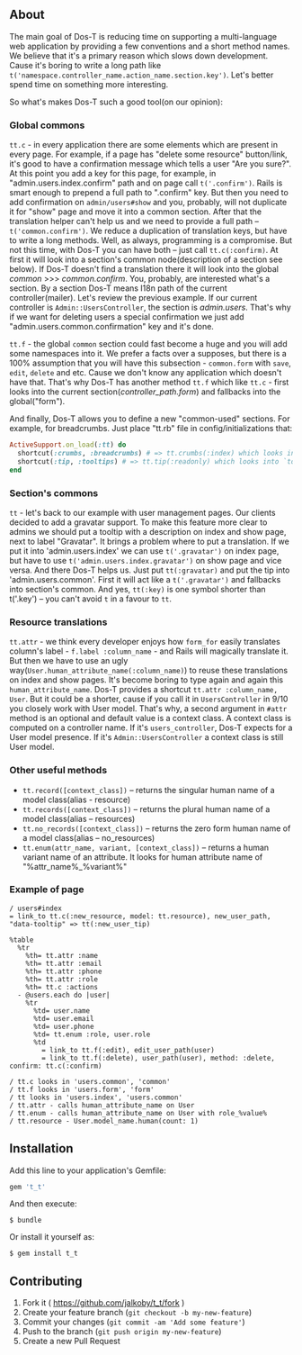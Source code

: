 ## About

The main goal of Dos-T is reducing time on supporting a multi-language web application by providing a few conventions and a short method names. We believe that it's a primary reason which slows down development. Cause it's boring to write a long path like `t('namespace.controller_name.action_name.section.key')`. Let's better spend time on something more interesting.

So what's makes Dos-T such a good tool(on our opinion):

### Global commons

`tt.c` - in every application there are some elements which are present in every page. For example, if a page has "delete some resource" button/link, it's good to have a confirmation message which tells a user "Are you sure?". At this point you add a key for this page, for example, in "admin.users.index.confirm" path and on page call `t('.confirm')`. Rails is smart enough to prepend a full path to ".confirm" key. But then you need to add confirmation on `admin/users#show` and you, probably, will not duplicate it for "show" page and move it into a common section. After that the translation helper can't help us and we need to provide a full path – `t('common.confirm')`. We reduce a duplication of translation keys, but have to write a long methods. Well, as always, programming is a compromise. But not this time, with Dos-T you can have both – just call `tt.c(:confirm)`. At first it will look into a section's common node(description of a section see below). If Dos-T doesn't find a translation there it will look into the global *common* >>> *common.confirm*. You, probably, are interested what's a section. By a section Dos-T means I18n path of the current controller(mailer). Let's review the previous example. If our current controller is `Admin::UsersController`, the section is *admin.users*. That's why if we want for deleting users a special confirmation we just add "admin.users.common.confirmation" key and it's done.

`tt.f` - the global `common` section could fast become a huge and you will add some namespaces into it. We prefer a facts over a supposes, but there is a 100% assumption that you will have this subsection - `common.form` with `save`, `edit`, `delete` and etc. Cause we don't know any application which doesn't have that. That's why Dos-T has another method `tt.f` which like `tt.c` -  first looks into the current section(*controller_path.form*) and fallbacks into the global("form").

And finally, Dos-T allows you to define a new "common-used" sections. For example, for breadcrumbs. Just place "tt.rb" file in config/initializations that:

```ruby
ActiveSupport.on_load(:tt) do
  shortcut(:crumbs, :breadcrumbs) # => tt.crumbs(:index) which looks into `breadcrumbs` sections
  shortcut(:tip, :tooltips) # => tt.tip(:readonly) which looks into `tooltips` sections
end
```

### Section's commons

`tt` - let's back to our example with user management pages. Our clients decided to add a gravatar support. To make this feature more clear to admins we should put a tooltip with a description on index and show page, next to label "Gravatar". It brings a problem where to put a translation. If we put it into 'admin.users.index' we can use `t('.gravatar')` on index page, but have to use `t('admin.users.index.gravatar')` on show page and vice versa. And there Dos-T helps us. Just put `tt(:gravatar)` and put the tip into 'admin.users.common'. First it will act like a `t('.gravatar')` and fallbacks into section's common. And yes, `tt(:key)` is one symbol shorter than t('.key') – you can't avoid `t` in a favour to `tt`.

### Resource translations

`tt.attr` - we think every developer enjoys how `form_for` easily translates column's label - `f.label :column_name` - and Rails will magically translate it. But then we have to use an ugly way(`User.human_attribute_name(:column_name)`) to reuse these translations on index and show pages. It's become boring to type again and again this `human_attribute_name`. Dos-T provides a shortcut `tt.attr :column_name, User`. But it could be a shorter, cause if you call it in `UsersController` in 9/10 you closely work with User model. That's why, a second argument in `#attr` method is an optional and default value is a context class. A context class is computed on a controller name. If it's `users_controller`, Dos-T expects for a User model presence. If it's `Admin::UsersController` a context class is still User model.

### Other useful methods

* `tt.record([context_class])` – returns the singular human name of a model class(alias - resource)
* `tt.records([context_class])` – returns the plural human name of a model class(alias – resources)
* `tt.no_records([context_class])` – returns the zero form human name of a model class(alias – no_resources)
* `tt.enum(attr_name, variant, [context_class])` – returns a human variant name of an attribute. It looks for human  attribute name of "%attr_name%_%variant%"

### Example of page

```haml
/ users#index
= link_to tt.c(:new_resource, model: tt.resource), new_user_path, "data-tooltip" => tt(:new_user_tip)

%table
  %tr
    %th= tt.attr :name
    %th= tt.attr :email
    %th= tt.attr :phone
    %th= tt.attr :role
    %th= tt.c :actions
  - @users.each do |user|
    %tr
      %td= user.name
      %td= user.email
      %td= user.phone
      %td= tt.enum :role, user.role
      %td
        = link_to tt.f(:edit), edit_user_path(user)
        = link_to tt.f(:delete), user_path(user), method: :delete, confirm: tt.c(:confirm)

/ tt.c looks in 'users.common', 'common'
/ tt.f looks in 'users.form', 'form'
/ tt looks in 'users.index', 'users.common'
/ tt.attr - calls human_attribute_name on User
/ tt.enum - calls human_attribute_name on User with role_%value%
/ tt.resource - User.model_name.human(count: 1)
```

## Installation

Add this line to your application's Gemfile:

```ruby
gem 't_t'
```

And then execute:

    $ bundle

Or install it yourself as:

    $ gem install t_t


## Contributing

1. Fork it ( https://github.com/jalkoby/t_t/fork )
2. Create your feature branch (`git checkout -b my-new-feature`)
3. Commit your changes (`git commit -am 'Add some feature'`)
4. Push to the branch (`git push origin my-new-feature`)
5. Create a new Pull Request
